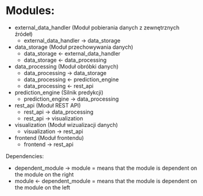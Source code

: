 # Modules:
 * external_data_handler (Moduł pobierania danych z zewnętrznych źródeł)
   * external_data_handler → data_storage 
 * data_storage (Moduł przechowywania danych)
   * data_storage ← external_data_handler
   * data_storage ← data_processing
 * data_processing (Moduł obróbki danych)
   * data_processing → data_storage
   * data_processing ← prediction_engine
   * data_processing ← rest_api
 * prediction_engine (Silnik predykcji)
   * prediction_engine → data_processing
 * rest_api (Moduł REST API)
   * rest_api → data_processing
   * rest_api → visualization
 * visualization (Moduł wizualizacji danych)
   * visualization → rest_api 
 * frontend (Moduł frontendu)
   * frontend → rest_api


Dependencies: 
  * dependent_module → module  =  means that the module is dependent on the module on the right
  * module ← dependent_module   =  means that the module is dependent on the module on the left 

